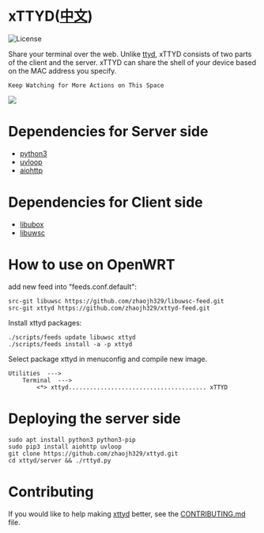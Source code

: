 # xTTYD([中文](https://github.com/zhaojh329/xttyd/blob/master/README_ZH.md))

![](https://img.shields.io/badge/license-GPLV3-brightgreen.svg?style=plastic "License")

[ttyd]: https://github.com/tsl0922/ttyd
[libubox]: https://git.openwrt.org/?p=project/libubox.git
[libuwsc]: https://github.com/zhaojh329/libuwsc

Share your terminal over the web. Unlike [ttyd], xTTYD consists of two parts of the client and the server.
xTTYD can share the shell of your device based on the MAC address you specify.

`Keep Watching for More Actions on This Space`

![](https://github.com/zhaojh329/xttyd/blob/master/xttyd.png)

# Dependencies for Server side
* [python3](https://www.python.org)
* [uvloop](https://github.com/MagicStack/uvloop)
* [aiohttp](https://github.com/aio-libs/aiohttp)

# Dependencies for Client side
* [libubox]
* [libuwsc]

# How to use on OpenWRT
add new feed into "feeds.conf.default":

    src-git libuwsc https://github.com/zhaojh329/libuwsc-feed.git
    src-git xttyd https://github.com/zhaojh329/xttyd-feed.git

Install xttyd packages:

    ./scripts/feeds update libuwsc xttyd
    ./scripts/feeds install -a -p xttyd

Select package xttyd in menuconfig and compile new image.

    Utilities  --->
        Terminal  --->
            <*> xttyd....................................... xTTYD

# Deploying the server side

	sudo apt install python3 python3-pip
	sudo pip3 install aiohttp uvloop
	git clone https://github.com/zhaojh329/xttyd.git
	cd xttyd/server && ./rttyd.py

# Contributing
If you would like to help making [xttyd](https://github.com/zhaojh329/xttyd) better,
see the [CONTRIBUTING.md](https://github.com/zhaojh329/xttyd/blob/master/CONTRIBUTING.md) file.

